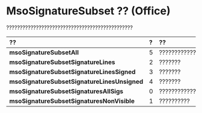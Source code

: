 
# MsoSignatureSubset ?? (Office)

???????????????????????????????????????????????



|**??**|**?**|**??**|
|:-----|:-----|:-----|
|**msoSignatureSubsetAll**|5|????????????????????|
|**msoSignatureSubsetSignatureLines**|2|???????|
|**msoSignatureSubsetSignatureLinesSigned**|3|???????|
|**msoSignatureSubsetSignatureLinesUnsigned**|4|???????|
|**msoSignatureSubsetSignaturesAllSigs**|0|????????????????????????|
|**msoSignatureSubsetSignaturesNonVisible**|1|??????????|

